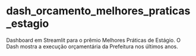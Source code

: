 # dash_orcamento_melhores_praticas_estagio
Dashboard em Streamlit para o prêmio Melhores Práticas de Estágio. O Dash mostra a execução orçamentária da Prefeitura nos últimos anos.
